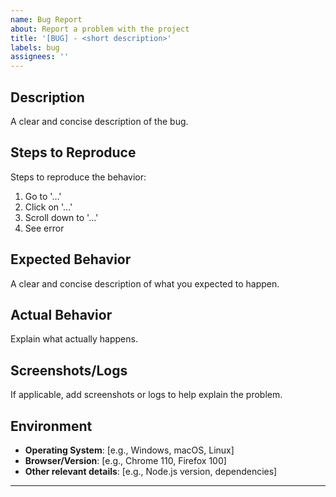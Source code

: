 ```yaml
---
name: Bug Report
about: Report a problem with the project
title: '[BUG] - <short description>'
labels: bug
assignees: ''
---
```


## Description

A clear and concise description of the bug.

## Steps to Reproduce

Steps to reproduce the behavior:

1. Go to '...'
2. Click on '...'
3. Scroll down to '...'
4. See error

## Expected Behavior

A clear and concise description of what you expected to happen.

## Actual Behavior

Explain what actually happens.

## Screenshots/Logs

If applicable, add screenshots or logs to help explain the problem.

## Environment

- **Operating System**: [e.g., Windows, macOS, Linux]
- **Browser/Version**: [e.g., Chrome 110, Firefox 100]
- **Other relevant details**: [e.g., Node.js version, dependencies]

---
